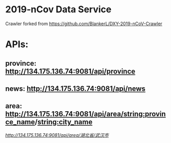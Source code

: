 # 2019-nCov Data Service
Crawler forked from https://github.com/BlankerL/DXY-2019-nCoV-Crawler

# APIs:
## province: http://134.175.136.74:9081/api/province
## news: http://134.175.136.74:9081/api/news
## area: http://134.175.136.74:9081/api/area/<string:province_name>/<string:city_name>
_http://134.175.136.74:9081/api/area/湖北省/武汉市_
